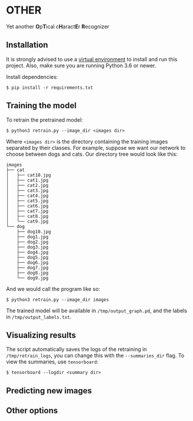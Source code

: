 # OTHER
Yet another **O**p**T**ical c**H**aract**E**r **R**ecognizer


## Installation
It is strongly advised to use a [virtual environment](https://docs.python.org/3/library/venv.html) to install and run this project. Also, make sure you are running Python 3.6 or newer.

Install dependencies:
```
$ pip install -r requirements.txt
```

## Training the model

To retrain the pretrained model:

```
$ python3 retrain.py --image_dir <images dir>
```

Where `<images dir>` is the directory containing the training images separated by their classes. For example, suppose we want our network to choose between dogs and cats. Our directory tree would look like this:

```
images
├── cat
│   ├── cat10.jpg
│   ├── cat1.jpg
│   ├── cat2.jpg
│   ├── cat3.jpg
│   ├── cat4.jpg
│   ├── cat5.jpg
│   ├── cat6.jpg
│   ├── cat7.jpg
│   ├── cat8.jpg
│   └── cat9.jpg
└── dog
    ├── dog10.jpg
    ├── dog1.jpg
    ├── dog2.jpg
    ├── dog3.jpg
    ├── dog4.jpg
    ├── dog5.jpg
    ├── dog6.jpg
    ├── dog7.jpg
    ├── dog8.jpg
    └── dog9.jpg
```

And we would call the program like so:

```
$ python3 retrain.py --image_dir images
```

The trained model will be available in `/tmp/output_graph.pd`, and the labels in `/tmp/output_labels.txt`.


## Visualizing results

The script automatically saves the logs of the retraining in `/tmp/retrain_logs`, you can change this with the `--summaries_dir` flag. To view the summaries, use `tensorboard`:

```
$ tensorboard --logdir <summary dir>
```

## Predicting new images



## Other options
